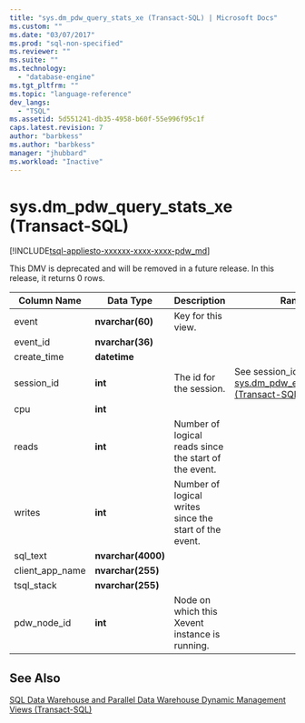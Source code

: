 ```yaml
---
title: "sys.dm_pdw_query_stats_xe (Transact-SQL) | Microsoft Docs"
ms.custom: ""
ms.date: "03/07/2017"
ms.prod: "sql-non-specified"
ms.reviewer: ""
ms.suite: ""
ms.technology: 
  - "database-engine"
ms.tgt_pltfrm: ""
ms.topic: "language-reference"
dev_langs: 
  - "TSQL"
ms.assetid: 5d551241-db35-4958-b60f-55e996f95c1f
caps.latest.revision: 7
author: "barbkess"
ms.author: "barbkess"
manager: "jhubbard"
ms.workload: "Inactive"
---
```

# sys.dm_pdw_query_stats_xe (Transact-SQL)
[!INCLUDE[tsql-appliesto-xxxxxx-xxxx-xxxx-pdw_md](../../includes/tsql-appliesto-xxxxxx-xxxx-xxxx-pdw-md.md)]

  This DMV is deprecated and will be removed in a future release. In this release, it returns 0 rows.  
  
|Column Name|Data Type|Description|Range|  
|-----------------|---------------|-----------------|-----------|  
|event|**nvarchar(60)**|Key for this view.||  
|event_id|**nvarchar(36)**|||  
|create_time|**datetime**|||  
|session_id|**int**|The id for the session.|See session_id in [sys.dm_pdw_exec_sessions &#40;Transact-SQL&#41;](../../relational-databases/system-dynamic-management-views/sys-dm-pdw-exec-sessions-transact-sql.md).|  
|cpu|**int**|||  
|reads|**int**|Number of logical reads since the start of the event.||  
|writes|**int**|Number of logical writes since the start of the event.||  
|sql_text|**nvarchar(4000)**|||  
|client_app_name|**nvarchar(255)**|||  
|tsql_stack|**nvarchar(255)**|||  
|pdw_node_id|**int**|Node on which this Xevent instance is running.|  
  
## See Also  
 [SQL Data Warehouse and Parallel Data Warehouse Dynamic Management Views &#40;Transact-SQL&#41;](../../relational-databases/system-dynamic-management-views/sql-and-parallel-data-warehouse-dynamic-management-views.md)  
  
  
